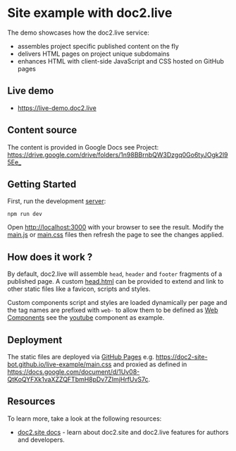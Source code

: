 # Site example with doc2.live

The demo showcases how the doc2.live service: 
- assembles project specific published content on the fly
- delivers HTML pages on project unique subdomains 
- enhances HTML with client-side JavaScript and CSS hosted on GitHub pages

## Live demo

* <https://live-demo.doc2.live>

## Content source

The content is provided in Google Docs see Project: <https://drive.google.com/drive/folders/1n98BBrnbQW3Dzgq0Go6tyJOgk2l95Ee_>

## Getting Started

First, run the development [server](./server.js):

```
npm run dev
```

Open <http://localhost:3000> with your browser to see the result. Modify the [main.js](./main.js) or [main.css](./main.css) files then refresh the page to see the changes applied.

## How does it work ?

By default, doc2.live will assemble `head`, `header` and `footer` fragments of a published page. A custom [head.html](./head.html) can be provided to extend and link to other static files like a favicon, scripts and styles.

Custom components script and styles are loaded dynamically per page and the tag names are prefixed with `web-` to allow them to be defined as [Web Components](https://developer.mozilla.org/en-US/docs/Web/Web_Components) see the [youtube](./components/youtube/) component as example. 

## Deployment

The static files are deployed via [GitHub Pages](https://pages.github.com/) e.g. <https://doc2-site-bot.github.io/live-example/main.css> and proxied as defined in <https://docs.google.com/document/d/1Uv08-QtKoQYFXk1vaXZZQFTbmH8pDv7ZImjHrfUvS7c>.

## Resources

To learn more, take a look at the following resources:

- [doc2.site docs](https://doc2.site/documentation) - learn about doc2.site and doc2.live features for authors and developers.
